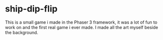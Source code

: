 # ship-dip-flip
This is a small game i made in the Phaser 3 framework, it was a lot of fun to work on and the first real game i ever made. I made all the art myself beside the background.
